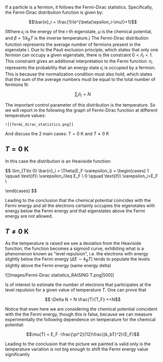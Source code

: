 If a particle is a fermion, it follows the Fermi-Dirac statistics. Specifically, the Fermi-Dirac distribution function is given by:

$$\bar{n}_i = \frac{1}{e^{\beta(\epsilon_i-\mu)}+1}$$

(Where $\epsilon_i$ is the energy of the i-th eigenstate, $\mu$ is the chemical potential, and $\beta=1/k_B T$ is the inverse temperature.)
The Fermi-Dirac distribution function represents the average number of fermions present in the eigenstate i.
Due to the Pauli exclusion principle, which states that only one fermion can occupy a given eigenstate, there is the constraint $0<\bar{n}_i<1$.
This constraint gives an additional interpretation to the Fermi function: $n_i$ represents the probability that an energy state $\epsilon_i$ is occupied by a fermion.
This is because the normalization condition must also hold, which states that the sum of the average numbers must be equal to the total number of fermions N:

$$\sum_i \bar{n}_i = N$$

The important control parameter of this distribution is the temperature.
So we will report in the following the graph of Fermi-Dirac function at different temperature values:

	![[fermi_dirac_statistics.png]]

And discuss the 2 main cases: $T=0\ \text{K}$ and $T\neq0\ \text{K}$

## $T=0\ \text{K}$

In this case the distribution is an Heaviside function:

$$ 
\lim_{T\to 0} \bar{n}_i
= \Theta(E_F-\varepsilon_i) = 
\begin{cases}
1 \qquad \text{if}\ \varepsilon_i\leq E_F \\
0 \qquad \text{if}\ \varepsilon_i>E_F \\

\end{cases} $$

Leading to the conclusion that the chemical potential coincides with the Fermi energy and all the electrons certainly occupies the eigenstates with energy below the Fermi energy and that eigenstates above the Fermi energy are not allowed.

## $T\neq0\ \text{K}$

As the temperature is raised we see a deviation from the Heaviside function, the function becomes a sigmoid curve, exhibiting what is a phenomenon known as "level repulsion", i.e. the electrons with energy slightly below the Fermi energy $(\Delta E \sim k_B T)$ tends to populate the levels slightly above the Fermi energy (same energy delta)

![[Images/Fermi-Dirac statistics_RAISING T.png|500]]

Is of interest to estimate the number of electrons that participates at the level repulsion for a given value of temperature $T$. One can prove that

$$ \Delta N = N \frac{T}{T_F} <<N$$

Notice that even here we are considering the chemical potential coincident with the the Fermi energy, though this is false, because we can measure experimentally the following dependence on temperature for the chemical potential: 

$$\mu(T) = E_F -\frac{\pi^2}{12}\frac{(k_bT)^2}{E_F}$$

Leading to the conclusion that the picture we painted is valid only is the temperature variation is not big enough to shift the Fermi energy value significantly